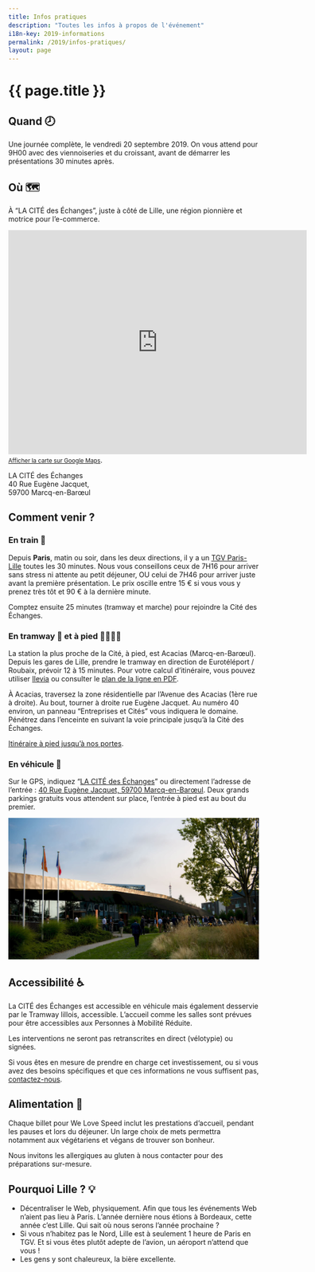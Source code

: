 ```yaml
---
title: Infos pratiques
description: "Toutes les infos à propos de l'événement"
i18n-key: 2019-informations
permalink: /2019/infos-pratiques/
layout: page
---
```


# {{ page.title }}

## Quand 🕗

Une journée complète, le vendredi 20 septembre 2019. On vous attend pour 9H00 avec des viennoiseries et du croissant, avant de démarrer les présentations 30 minutes après.

## Où 🗺️

À “LA CITÉ des Échanges”, juste à côté de Lille, une région pionnière et motrice pour l’e-commerce.

<p>
<iframe loading="lazy" src="https://www.google.com/maps/embed?pb=!1m18!1m12!1m3!1d2529.212821896712!2d3.1092103156398365!3d50.660308979504855!2m3!1f0!2f0!3f0!3m2!1i1024!2i768!4f13.1!3m3!1m2!1s0x47c3298c8bbc835f%3A0x531fcce4347c737e!2sLA+CIT%C3%89+des+%C3%A9changes!5e0!3m2!1sfr!2sfr!4v1560419850754!5m2!1sfr!2sfr" width="600" height="450" frameborder="0" style="border:0" allowfullscreen></iframe><br><a href="https://goo.gl/maps/P2NTVejeBbngx4YYA"><small>Afficher la carte sur Google Maps</small></a>.
</p>

LA CITÉ des Échanges<br />
40 Rue Eugène Jacquet,<br />
59700 Marcq-en-Barœul

## Comment venir ?

### En train 🚄

Depuis **Paris**, matin ou soir, dans les deux directions, il y a un [TGV Paris-Lille](https://www.trainline.fr/search/paris/lille/2019-09-20-06:00/2019-09-20-18:00) toutes les 30 minutes. Nous vous conseillons ceux de 7H16 pour arriver sans stress ni attente au petit déjeuner, OU celui de 7H46 pour arriver juste avant la première présentation.
Le prix oscille entre 15 € si vous vous y prenez très tôt et 90 € à la dernière minute. 

Comptez ensuite 25 minutes (tramway et marche) pour rejoindre la Cité des Échanges.

### En tramway 🚋 et à pied 🚶‍♂️🚶‍♀️

La station la plus proche de la Cité, à pied, est Acacias (Marcq-en-Barœul). Depuis les gares de Lille, prendre le tramway en direction de Eurotéléport / Roubaix, prévoir 12 à 15 minutes.
Pour votre calcul d’itinéraire, vous pouvez utiliser [Ilevia](https://www.ilevia.fr/cms/institutionnel/se-deplacer/#itineraires) ou consulter le [plan de la ligne en PDF](http://www.ilevia.fr/cms/institutionnel/wp-content/uploads/sites/4/2019/01/tramway.pdf).

À Acacias, traversez la zone résidentielle par l’Avenue des Acacias (1ère rue à droite). Au bout, tourner à droite rue Eugène Jacquet. Au numéro 40 environ, un panneau “Entreprises et Cités” vous indiquera le domaine. Pénétrez dans l’enceinte en suivant la voie principale jusqu’à la Cité des Échanges.

[Itinéraire à pied jusqu’à nos portes](https://www.google.fr/maps/dir/Acacias,+Marcq-en-Bar%C5%93ul/50.6598929,3.1109869/@50.6618326,3.109441,680m/data=!3m1!1e3!4m14!4m13!1m10!1m1!1s0x47c3298eb9631495:0xe704062a7ed6a41e!2m2!1d3.1095316!2d50.6649308!3m4!1m2!1d3.1093697!2d50.6611923!3s0x47c3298c8ab0f019:0x2d0eafefd6ef73b7!1m0!3e2!5m1!1e2).

### En véhicule 🚗

Sur le GPS, indiquez “[LA CITÉ des Échanges](https://www.google.fr/maps/place/LA+CIT%C3%89+des+%C3%A9changes/@50.6603761,3.1092886,17z/data=!4m5!3m4!1s0x47c3298c8bbc835f:0x531fcce4347c737e!8m2!3d50.660309!4d3.111399)” ou directement l’adresse de l’entrée : [40 Rue Eugène Jacquet, 59700 Marcq-en-Barœul](https://www.google.fr/maps/@50.6612032,3.109326,3a,58.7y,143.22h,89.65t/data=!3m6!1e1!3m4!1s5Ug2L9zzKZ4R1355IXjqoQ!2e0!7i13312!8i6656).
Deux grands parkings gratuits vous attendent sur place, l’entrée à pied est au bout du premier.

![Photographie de l'entrée du parking](../../../assets/images/infos-pratiques/parking.png)

## Accessibilité ♿️

La CITÉ des Échanges est accessible en véhicule mais également desservie par le Tramway lillois, accessible. L’accueil comme les salles sont prévues pour être accessibles aux Personnes à Mobilité Réduite.

Les interventions ne seront pas retranscrites en direct (vélotypie) ou signées.

Si vous êtes en mesure de prendre en charge cet investissement, ou si vous avez des besoins spécifiques et que ces informations ne vous suffisent pas, [contactez-nous](/contact).

## Alimentation 🥘

Chaque billet pour We Love Speed inclut les prestations d’accueil, pendant les pauses et lors du déjeuner. Un large choix de mets permettra notamment aux végétariens et végans de trouver son bonheur.

Nous invitons les allergiques au gluten à nous contacter pour des préparations sur-mesure.

## Pourquoi Lille ? 💡

- Décentraliser le Web, physiquement. Afin que tous les événements Web n’aient pas lieu à Paris. L’année dernière nous étions à Bordeaux, cette année c’est Lille. Qui sait où nous serons l’année prochaine ?
- Si vous n’habitez pas le Nord, Lille est à seulement 1 heure de Paris en TGV. Et si vous êtes plutôt adepte de l’avion, un aéroport n’attend que vous !
- Les gens y sont chaleureux, la bière excellente.
